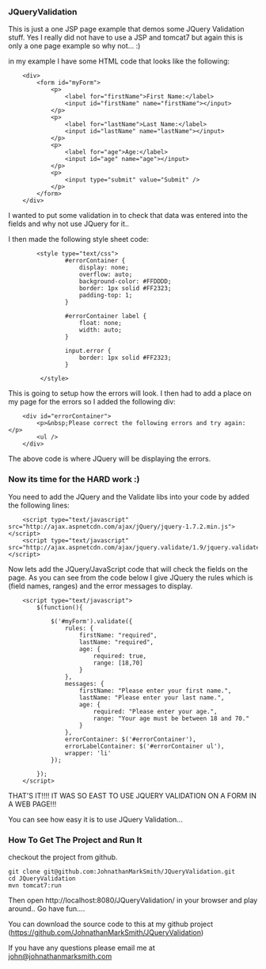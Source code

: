 ### JQueryValidation

This is just a one JSP page example that demos some JQuery Validation stuff.  Yes I really did not have to use a JSP and tomcat7 but again this is only a one page example so why not... :)

in my example I have some HTML code that looks like the following:

        <div>
            <form id="myForm">
                <p>
                    <label for="firstName">First Name:</label>
                    <input id="firstName" name="firstName"></input>
                </p>
                <p>
                    <label for="lastName">Last Name:</label>
                    <input id="lastName" name="lastName"></input>
                </p>
                <p>
                    <label for="age">Age:</label>
                    <input id="age" name="age"></input>
                </p>
                <p>
                    <input type="submit" value="Submit" />
                </p>
            </form>
        </div>

I wanted to put some validation in to check that data was entered into the fields and why not use JQuery for it..

I then made the following style sheet code:

            <style type="text/css">
                    #errorContainer {
                        display: none;
                        overflow: auto;
                        background-color: #FFDDDD;
                        border: 1px solid #FF2323;
                        padding-top: 1;
                    }

                    #errorContainer label {
                        float: none;
                        width: auto;
                    }

                    input.error {
                        border: 1px solid #FF2323;
                    }

             </style>


This is going to setup how the errors will look.  I then had to add a place on my page for the errors so I added the following div:

        <div id="errorContainer">
            <p>&nbsp;Please correct the following errors and try again:</p>
            <ul />
        </div>

The above code is where JQuery will be displaying the errors.

### Now its time for the HARD work :)

You need to add the JQuery and the Validate libs into your code by added the following lines:

        <script type="text/javascript" src="http://ajax.aspnetcdn.com/ajax/jQuery/jquery-1.7.2.min.js"></script>
        <script type="text/javascript" src="http://ajax.aspnetcdn.com/ajax/jquery.validate/1.9/jquery.validate.min.js"></script>

Now lets add the JQuery/JavaScript code that will check the fields on the page.  As you can see from the code below I give JQuery the rules which is (field names, ranges) and the error messages to display.


        <script type="text/javascript">
            $(function(){

                $('#myForm').validate({
                    rules: {
                        firstName: "required",
                        lastName: "required",
                        age: {
                            required: true,
                            range: [18,70]
                        }
                    },
                    messages: {
                        firstName: "Please enter your first name.",
                        lastName: "Please enter your last name.",
                        age: {
                            required: "Please enter your age.",
                            range: "Your age must be between 18 and 70."
                        }
                    },
                    errorContainer: $('#errorContainer'),
                    errorLabelContainer: $('#errorContainer ul'),
                    wrapper: 'li'
                });

            });
        </script>


THAT'S IT!!!! IT WAS SO EAST TO USE JQUERY VALIDATION ON A FORM IN A WEB PAGE!!!


You can see how easy it is to use JQuery Validation...


### How To Get The Project and Run It

checkout the project from github.

    git clone git@github.com:JohnathanMarkSmith/JQueryValidation.git
    cd JQueryValidation
    mvn tomcat7:run

Then open http://localhost:8080/JQueryValidation/ in your browser and play around.. Go have fun....

You can download the source code to this at my github project (https://github.com/JohnathanMarkSmith/JQueryValidation)


If you have any questions please email me at john@johnathanmarksmith.com

